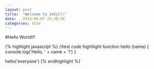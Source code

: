 ```yaml
---
layout: post
title:  "Welcome to Jekyll!"
date:   2014-06-07 23:38:56
categories: Site
---
```


#Hello World!!!

{% highlight javascript %}
//test code hightlight
function hello (name) {
	console.log('Hello, ' + name + '!')
}

hello('everyone')
{% endhighlight %}

